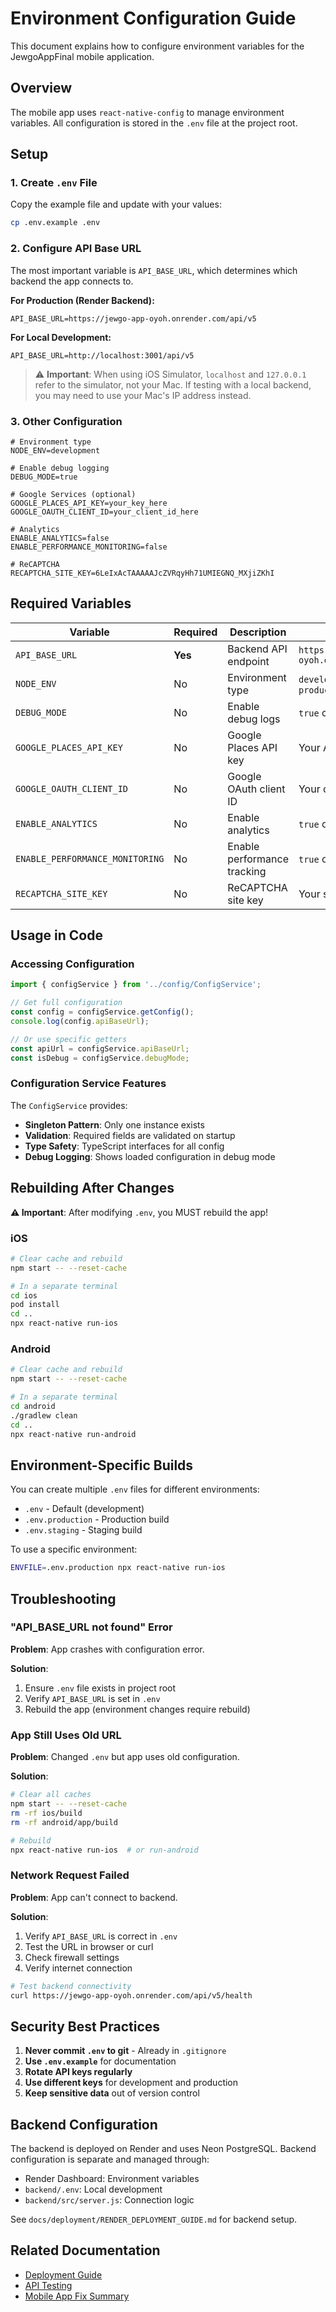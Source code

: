 # Environment Configuration Guide

This document explains how to configure environment variables for the JewgoAppFinal mobile application.

## Overview

The mobile app uses `react-native-config` to manage environment variables. All configuration is stored in the `.env` file at the project root.

## Setup

### 1. Create `.env` File

Copy the example file and update with your values:

```bash
cp .env.example .env
```

### 2. Configure API Base URL

The most important variable is `API_BASE_URL`, which determines which backend the app connects to.

**For Production (Render Backend):**

```env
API_BASE_URL=https://jewgo-app-oyoh.onrender.com/api/v5
```

**For Local Development:**

```env
API_BASE_URL=http://localhost:3001/api/v5
```

> ⚠️ **Important**: When using iOS Simulator, `localhost` and `127.0.0.1` refer to the simulator, not your Mac. If testing with a local backend, you may need to use your Mac's IP address instead.

### 3. Other Configuration

```env
# Environment type
NODE_ENV=development

# Enable debug logging
DEBUG_MODE=true

# Google Services (optional)
GOOGLE_PLACES_API_KEY=your_key_here
GOOGLE_OAUTH_CLIENT_ID=your_client_id_here

# Analytics
ENABLE_ANALYTICS=false
ENABLE_PERFORMANCE_MONITORING=false

# ReCAPTCHA
RECAPTCHA_SITE_KEY=6LeIxAcTAAAAAJcZVRqyHh71UMIEGNQ_MXjiZKhI
```

## Required Variables

| Variable                        | Required | Description                 | Example                                      |
| ------------------------------- | -------- | --------------------------- | -------------------------------------------- |
| `API_BASE_URL`                  | **Yes**  | Backend API endpoint        | `https://jewgo-app-oyoh.onrender.com/api/v5` |
| `NODE_ENV`                      | No       | Environment type            | `development`, `staging`, `production`       |
| `DEBUG_MODE`                    | No       | Enable debug logs           | `true` or `false`                            |
| `GOOGLE_PLACES_API_KEY`         | No       | Google Places API key       | Your API key                                 |
| `GOOGLE_OAUTH_CLIENT_ID`        | No       | Google OAuth client ID      | Your client ID                               |
| `ENABLE_ANALYTICS`              | No       | Enable analytics            | `true` or `false`                            |
| `ENABLE_PERFORMANCE_MONITORING` | No       | Enable performance tracking | `true` or `false`                            |
| `RECAPTCHA_SITE_KEY`            | No       | ReCAPTCHA site key          | Your site key                                |

## Usage in Code

### Accessing Configuration

```typescript
import { configService } from '../config/ConfigService';

// Get full configuration
const config = configService.getConfig();
console.log(config.apiBaseUrl);

// Or use specific getters
const apiUrl = configService.apiBaseUrl;
const isDebug = configService.debugMode;
```

### Configuration Service Features

The `ConfigService` provides:

- **Singleton Pattern**: Only one instance exists
- **Validation**: Required fields are validated on startup
- **Type Safety**: TypeScript interfaces for all config
- **Debug Logging**: Shows loaded configuration in debug mode

## Rebuilding After Changes

**⚠️ Important**: After modifying `.env`, you MUST rebuild the app!

### iOS

```bash
# Clear cache and rebuild
npm start -- --reset-cache

# In a separate terminal
cd ios
pod install
cd ..
npx react-native run-ios
```

### Android

```bash
# Clear cache and rebuild
npm start -- --reset-cache

# In a separate terminal
cd android
./gradlew clean
cd ..
npx react-native run-android
```

## Environment-Specific Builds

You can create multiple `.env` files for different environments:

- `.env` - Default (development)
- `.env.production` - Production build
- `.env.staging` - Staging build

To use a specific environment:

```bash
ENVFILE=.env.production npx react-native run-ios
```

## Troubleshooting

### "API_BASE_URL not found" Error

**Problem**: App crashes with configuration error.

**Solution**:

1. Ensure `.env` file exists in project root
2. Verify `API_BASE_URL` is set in `.env`
3. Rebuild the app (environment changes require rebuild)

### App Still Uses Old URL

**Problem**: Changed `.env` but app uses old configuration.

**Solution**:

```bash
# Clear all caches
npm start -- --reset-cache
rm -rf ios/build
rm -rf android/app/build

# Rebuild
npx react-native run-ios  # or run-android
```

### Network Request Failed

**Problem**: App can't connect to backend.

**Solution**:

1. Verify `API_BASE_URL` is correct in `.env`
2. Test the URL in browser or curl
3. Check firewall settings
4. Verify internet connection

```bash
# Test backend connectivity
curl https://jewgo-app-oyoh.onrender.com/api/v5/health
```

## Security Best Practices

1. **Never commit `.env` to git** - Already in `.gitignore`
2. **Use `.env.example`** for documentation
3. **Rotate API keys regularly**
4. **Use different keys** for development and production
5. **Keep sensitive data** out of version control

## Backend Configuration

The backend is deployed on Render and uses Neon PostgreSQL. Backend configuration is separate and managed through:

- Render Dashboard: Environment variables
- `backend/.env`: Local development
- `backend/src/server.js`: Connection logic

See `docs/deployment/RENDER_DEPLOYMENT_GUIDE.md` for backend setup.

## Related Documentation

- [Deployment Guide](deployment/RENDER_DEPLOYMENT_GUIDE.md)
- [API Testing](../API_ENDPOINTS_TEST_RESULTS.md)
- [Mobile App Fix Summary](../MOBILE_APP_FIX_SUMMARY.md)
